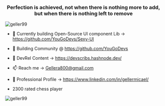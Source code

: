 <h3 align="center">Perfection is achieved, not when there is nothing more to add, but when there is nothing left to remove</h3>

<p align="left"> <img src="https://komarev.com/ghpvc/?username=geller99&label=Profile%20views&color=0e75b6&style=flat" alt="geller99" /> </p>

- 🔭 Currently building Open-Source UI component Lib -> https://github.com/YouGoDevs/Sexy-UI

- 🤝 Building Community @ https://github.com/YouGoDevs

- 📝 DevRel Content -> https://devscribs.hashnode.dev/

- 📫 Reach me -> Gellera800@gmail.com

- 📄 Professional Profile -> https://www.linkedin.com/in/gellermicael/

- 2300 rated chess player


<p><img align="center" src="https://github-readme-stats.vercel.app/api/top-langs?username=geller99&show_icons=true&locale=en&layout=compact" alt="geller99" /></p>
